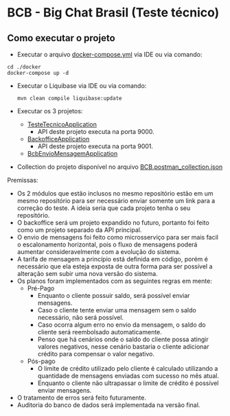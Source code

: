 # BCB - Big Chat Brasil (Teste técnico)

## Como executar o projeto

- Executar o arquivo [docker-compose.yml](./docker/docker-compose.yml) via IDE ou via comando:
```shell
cd ./docker
docker-compose up -d
```
- Executar o Liquibase via IDE ou via comando:
  ```shell
  mvn clean compile liquibase:update
  ```

- Executar os 3 projetos: 
  - [TesteTecnicoApplication](./src/main/java/br/com/irrah/testetecnico/TesteTecnicoApplication.java)
    - API deste projeto executa na porta 9000.
  - [BackofficeApplication](./bcb-backoffice/src/main/java/br/com/irrah/testetecnico/backoffice/BackofficeApplication.java)
    - API deste projeto executa na porta 9001.
  - [BcbEnvioMensagemApplication](./bcb-envio-mensagem/src/main/java/br/com/irrah/testetecnico/BcbEnvioMensagemApplication.java)
- Collection do projeto disponível no arquivo [BCB.postman_collection.json](./BCB.postman_collection.json)

Premissas:

- Os 2 módulos que estão inclusos no mesmo repositório estão em um mesmo repositório para ser necessário enviar somente um link para a correção do teste.
A ideia seria que cada projeto tenha o seu repositório.
- O backoffice será um projeto expandido no futuro, portanto foi feito como um projeto separado da API principal.
- O envio de mensagens foi feito como microsserviço para ser mais facil o escalonamento horizontal, pois o fluxo de mensagens poderá aumentar consideravelmente com a evolução do sistema.
- A tarifa de mensagem a princípio está definida em código, porém é necessário que ela esteja exposta de outra forma para ser possível a alteração sem subir uma nova versão do sistema.
- Os planos foram implementados com as seguintes regras em mente:
  - Pré-Pago
    - Enquanto o cliente possuir saldo, será possível enviar mensagens.
    - Caso o cliente tente enviar uma mensagem sem o saldo necessário, não será possível.
    - Caso ocorra algum erro no envio da mensagem, o saldo do cliente será reembolsado automaticamente.
    - Penso que há cenários onde o saldo do cliente possa atingir valores negativos, nesse cenário bastaria o cliente adicionar crédito para compensar o valor negativo.
  - Pós-pago
    - O limite de crédito utilizado pelo cliente é calculado utilizando a quantidade de mensagens enviadas com sucesso no mês atual.
    - Enquanto o cliente não ultrapassar o limite de crédito é possível enviar mensagens.
- O tratamento de erros será feito futuramente.
- Auditoria do banco de dados será implementada na versão final.